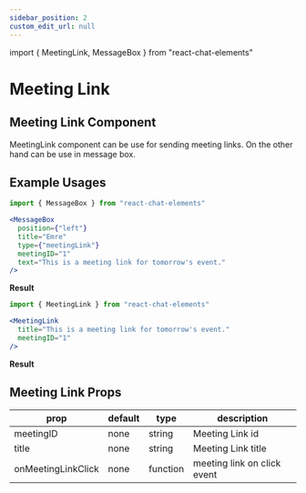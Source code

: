```yaml
---
sidebar_position: 2
custom_edit_url: null
---
```

import { MeetingLink, MessageBox } from "react-chat-elements"

# Meeting Link

## Meeting Link Component

MeetingLink component can be use for sending meeting links. On the other hand can be use in message box.

<div style={{ color:"black", margin:"50px 0px"}}>
  <MeetingLink
    title="This is a meeting link for tomorrow's event."
    meetingID="1"
  />
</div>

## Example Usages

```jsx
import { MessageBox } from "react-chat-elements"

<MessageBox
  position={"left"}
  title="Emre"
  type={"meetingLink"}
  meetingID="1"
  text="This is a meeting link for tomorrow's event."
/>
```

**Result**

<div style={{ color:"black", marginBottom:"30px"}}>
  <MessageBox
    position={"left"}
    title="Emre"
    type={"meetingLink"}
    meetingID="1"
    text="This is a meeting link for tomorrow's event."
  />
</div>

```jsx
import { MeetingLink } from "react-chat-elements"

<MeetingLink
  title="This is a meeting link for tomorrow's event."
  meetingID="1"
/>
```

**Result**

<div style={{ color:"black"}}>
  <MeetingLink
    title="This is a meeting link for tomorrow's event."
    meetingID="1"
  />
</div>

## Meeting Link Props

| prop               | default | type     | description                 |
| ------------------ | ------- | -------- | --------------------------- |
| meetingID          | none    | string   | Meeting Link id             |
| title              | none    | string   | Meeting Link title          |
| onMeetingLinkClick | none    | function | meeting link on click event |